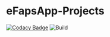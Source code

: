 # eFapsApp-Projects

[![Codacy Badge](https://api.codacy.com/project/badge/Grade/66b5e15e8f5d44d38ebda43f2768f0f8)](https://www.codacy.com/app/eFaps/eFapsApp-Projects?utm_source=github.com&amp;utm_medium=referral&amp;utm_content=eFaps/eFapsApp-Projects&amp;utm_campaign=Badge_Grade)
![Build](https://github.com/eFaps/eFapsApp-Projects/workflows/Build/badge.svg)
